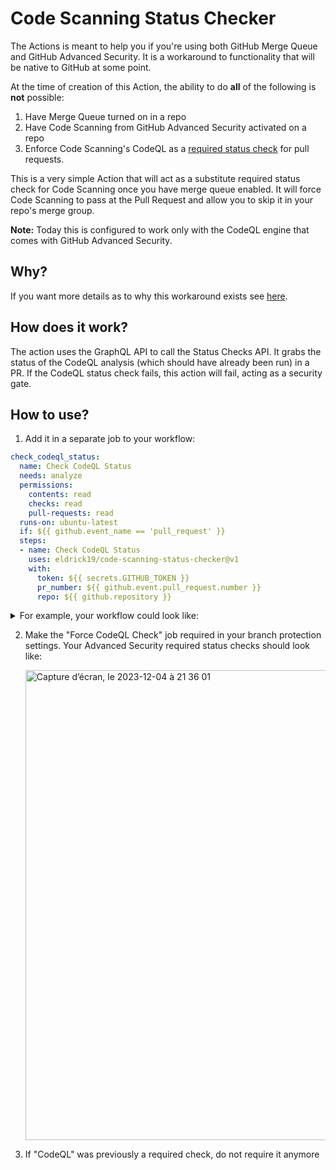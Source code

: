# Code Scanning Status Checker

The Actions is meant to help you if you're using both GitHub Merge Queue and GitHub Advanced Security. It is a workaround to functionality that will be native to GitHub at some point.

At the time of creation of this Action, the ability to do **all** of the following is **not** possible:
1. Have Merge Queue turned on in a repo
2. Have Code Scanning from GitHub Advanced Security activated on a repo
3. Enforce Code Scanning's CodeQL as a [required status check](https://docs.github.com/en/pull-requests/collaborating-with-pull-requests/collaborating-on-repositories-with-code-quality-features/about-status-checks) for pull requests.

This is a very simple Action that will act as a substitute required status check for Code Scanning once you have merge queue enabled. It will force Code Scanning to pass at the Pull Request and allow you to skip it in your repo's merge group.

**Note:** Today this is configured to work only with the CodeQL engine that comes with GitHub Advanced Security.

## Why?

If you want more details as to why this workaround exists see [here](). 

## How does it work?

The action uses the GraphQL API to call the Status Checks API. It grabs the status of the CodeQL analysis (which should have already been run) in a PR. If the CodeQL status check fails, this action will fail, acting as a security gate.

## How to use?
1. Add it in a separate job to your workflow:

  ````yaml
  check_codeql_status:
    name: Check CodeQL Status
    needs: analyze
    permissions: 
      contents: read
      checks: read
      pull-requests: read
    runs-on: ubuntu-latest
    if: ${{ github.event_name == 'pull_request' }}
    steps:
    - name: Check CodeQL Status
      uses: eldrick19/code-scanning-status-checker@v1
      with:
        token: ${{ secrets.GITHUB_TOKEN }}
        pr_number: ${{ github.event.pull_request.number }}
        repo: ${{ github.repository }}
  ````

  <details>
  <summary>For example, your workflow could look like:</summary>
  <br/>
    
  ````yaml
  name: "CodeQL"
  
  on:
    pull_request:
      branches: [ "main" ]
    merge_group:
  
  jobs:
    analyze:
      name: Analyze
      runs-on: ${{ (matrix.language == 'swift' && 'macos-latest') || 'ubuntu-latest' }}
      timeout-minutes: ${{ (matrix.language == 'swift' && 120) || 360 }}
      permissions:
        actions: read
        contents: read
        security-events: write
  
      strategy:
        fail-fast: false
        matrix:
          language: [ 'javascript-typescript' ]
  
      steps:
      - name: Checkout repository
        uses: actions/checkout@v3
  
      # Initializes the CodeQL tools for scanning.
      - name: Initialize CodeQL
        uses: github/codeql-action/init@v2
        with:
          languages: ${{ matrix.language }}
  
      - name: Autobuild
        uses: github/codeql-action/autobuild@v2
  
      - name: Perform CodeQL Analysis
        uses: github/codeql-action/analyze@v2
        with:
          category: "/language:${{matrix.language}}"
  
     check_codeql_status:
        name: Check CodeQL Status
        needs: analyze
        permissions: 
          contents: read
          checks: read
          pull-requests: read
        runs-on: ubuntu-latest
        if: ${{ github.event_name == 'pull_request' }}
        steps:
        - name: Check CodeQL Status
          uses: eldrick19/code-scanning-status-checker@v1
          with:
            token: ${{ secrets.GITHUB_TOKEN }}
            pr_number: ${{ github.event.pull_request.number }}
            repo: ${{ github.repository }}
  ````
  </details>

2. Make the "Force CodeQL Check" job required in your branch protection settings. Your Advanced Security required status checks should look like:

    <img width="752" alt="Capture d’écran, le 2023-12-04 à 21 36 01" src="https://github.com/Eldrick19/code-scanning-status-checker/assets/26189114/06337b7a-1178-49a9-9990-fbd024f8a4e4">

3. If "CodeQL" was previously a required check, do not require it anymore
